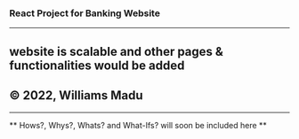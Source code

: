 ### React Project for Banking Website
-------------------------------------
## website is scalable and other pages & functionalities would be added

## &copy; 2022, Williams Madu

---

** Hows?, Whys?, Whats? and What-Ifs? will soon be included here **
